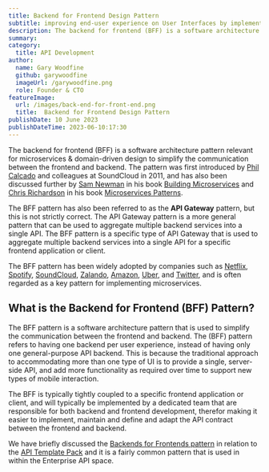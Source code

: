 ```yaml
---
title: Backend for Frontend Design Pattern
subtitle: improving end-user experience on User Interfaces by implementing the Backend for Frontend pattern
description: The backend for frontend (BFF) is a software architecture pattern relevant for microservices & domain-driven design to simplify the communication between the frontend and backend
summary: 
category:
  title: API Development
author:
  name: Gary Woodfine
  github: garywoodfine
  imageUrl: /garywoodfine.png
  role: Founder & CTO
featureImage:
  url: /images/back-end-for-front-end.png
  title:  Backend for Frontend Design Pattern
publishDate: 10 June 2023
publishDateTime: 2023-06-10:17:30
---
```


The backend for frontend (BFF) is a software architecture pattern relevant for microservices & domain-driven design to 
simplify the communication between the frontend and backend. The pattern was first introduced by [Phil Calcado](https://philcalcado.com/about/)
and colleagues at SoundCloud in 2011, and has also been discussed further by [Sam Newman](https://samnewman.io/) in his book
[Building Microservices](https://amzn.to/3D8bFGc) and [Chris Richardson](https://microservices.io/about.html) in his book [Microservices Patterns](https://amzn.to/3JSLZ42).

The BFF pattern has also been referred to as the **API Gateway** pattern, but this is not strictly correct. The API Gateway
pattern is a more general pattern that can be used to aggregate multiple backend services into a single API. The BFF pattern
is a specific type of API Gateway that is used to aggregate multiple backend services into a single API for a specific frontend
application or client. 

The BFF pattern has been widely adopted by companies such as [Netflix](https://netflix.com), [Spotify](https://spotify.com),
[SoundCloud](https://soundcloud.com), [Zalando](https://zalando.com), [Amazon](https://amazon.com), [Uber](https://uber.com),
and [Twitter](https://twitter.com), and is often regarded as a key pattern for implementing microservices.

## What is the Backend for Frontend (BFF) Pattern?

The BFF pattern is a software architecture pattern that is used to simplify the communication between the frontend and backend.
The (BFF) pattern refers to having one backend per user experience, instead of having only one general-purpose API backend. This
is because the traditional approach to accommodating more than one type of UI is to provide a single, server-side API, 
and add more functionality as required over time to support new types of mobile interaction. 

The BFF is typically tightly coupled to a specific frontend application or client, and will typically be implemented by a
dedicated team that are responsible for both backend and frontend development, therefor making it easier to implement, maintain and 
define and adapt the API contract between the frontend and backend.

We have briefly discussed the [Backends for Frontends pattern](https://www.apitemplatepack.com/docs/introduction/backends-for-frontends-pattern/) 
in relation to the [API Template Pack](https://www.apitemplatepack.com/) and it is a fairly common pattern that is used in
within the Enterprise API space.


